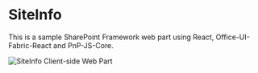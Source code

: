# SiteInfo

This is a sample SharePoint Framework web part using React, Office-UI-Fabric-React and PnP-JS-Core.

![SiteInfo Client-side Web Part]("./SiteInfo.png")